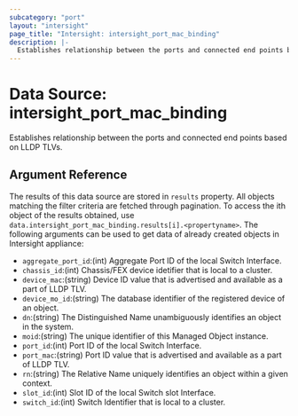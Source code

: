 ```yaml
---
subcategory: "port"
layout: "intersight"
page_title: "Intersight: intersight_port_mac_binding"
description: |-
  Establishes relationship between the ports and connected end points based on LLDP TLVs.
---
```


# Data Source: intersight_port_mac_binding
Establishes relationship between the ports and connected end points based on LLDP TLVs.
## Argument Reference
The results of this data source are stored in `results` property.
All objects matching the filter criteria are fetched through pagination.
To access the ith object of the results obtained, use `data.intersight_port_mac_binding.results[i].<propertyname>`.
The following arguments can be used to get data of already created objects in Intersight appliance:
* `aggregate_port_id`:(int) Aggregate Port ID of the local Switch Interface. 
* `chassis_id`:(int) Chassis/FEX device idetifier that is local to a cluster. 
* `device_mac`:(string) Device ID value that is advertised and available as a part of LLDP TLV. 
* `device_mo_id`:(string) The database identifier of the registered device of an object. 
* `dn`:(string) The Distinguished Name unambiguously identifies an object in the system. 
* `moid`:(string) The unique identifier of this Managed Object instance. 
* `port_id`:(int) Port ID of the local Switch Interface. 
* `port_mac`:(string) Port ID value that is advertised and available as a part of LLDP TLV. 
* `rn`:(string) The Relative Name uniquely identifies an object within a given context. 
* `slot_id`:(int) Slot ID of the local Switch slot Interface. 
* `switch_id`:(int) Switch Identifier that is local to a cluster. 
 
